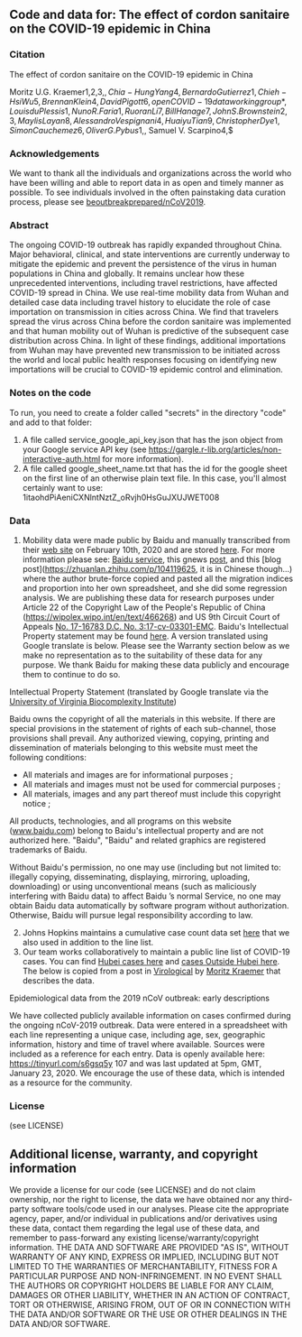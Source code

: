 ## Code and data for: The effect of cordon sanitaire on the COVID-19 epidemic in China

### Citation
The effect of cordon sanitaire on the COVID-19 epidemic in China

Moritz U.G. Kraemer1,2,3,$, Chia-Hung Yang4, Bernardo Gutierrez1, Chieh-Hsi Wu5 , Brennan Klein4, David Pigott6, open COVID-19 data working group*, Louis du Plessis1, Nuno R. Faria1, Ruoran Li7, Bill Hanage7, John S. Brownstein2,3, Maylis Layan8, Alessandro Vespignani4, Huaiyu Tian9, Christopher Dye1, Simon Cauchemez6, Oliver G. Pybus1,$, Samuel V. Scarpino4,$

### Acknowledgements
We want to thank all the individuals and organizations across the world who have been willing and able to report data in as open and timely manner as possible. To see individuals involved in the often painstaking data curation process, please see [beoutbreakprepared/nCoV2019](https://github.com/beoutbreakprepared/nCoV2019).

### Abstract
The ongoing COVID-19 outbreak has rapidly expanded throughout China. Major behavioral, clinical, and state interventions are currently underway to mitigate the epidemic and prevent the persistence of the virus in human populations in China and globally. It remains unclear how these unprecedented interventions, including travel restrictions, have affected COVID-19 spread in China. We use real-time mobility data from Wuhan and detailed case data including travel history to elucidate the role of case importation on transmission in cities across China. We find that travelers spread the virus across China before the cordon sanitaire was implemented and that human mobility out of Wuhan is predictive of the subsequent case distribution across China. In light of these findings, additional importations from Wuhan may have prevented new transmission to be initiated across the world and local public health responses focusing on identifying new importations will be crucial to COVID-19 epidemic control and elimination.

### Notes on the code
To run, you need to create a folder called "secrets" in the directory "code" and add to that folder:
1.  A file called service_google_api_key.json that has the json object from your Google service API key (see https://gargle.r-lib.org/articles/non-interactive-auth.html for more information).
2. A file called google_sheet_name.txt that has the id for the google sheet on the first line of an otherwise plain text file.  In this case, you'll almost certainly want to use: 1itaohdPiAeniCXNlntNztZ_oRvjh0HsGuJXUJWET008

### Data
1. Mobility data were made public by Baidu and manually transcribed from their [web site](qiangxi.baidu.com) on February 10th, 2020 and are stored [here](https://docs.google.com/spreadsheets/d/1ov7Z2IjEPRB41rmRe4oTF1nI6L3EB9_Bn64AJIkOX6g/edit#gid=0). For more information please see: [Baidu service](https://qianxi.baidu.com/), this gnews [post](https://gnews.org/91700/), and this [blog post](https://zhuanlan.zhihu.com/p/104119625, it is in Chinese though...) where the author brute-force copied and pasted all the migration indices and proportion into her own spreadsheet, and she did some regression analysis. We are publishing these data for research purposes under Article 22 of the Copyright Law of the People's Republic of China (https://wipolex.wipo.int/en/text/466268) and US 9th Circuit Court of Appeals [No. 17-16783 D.C. No. 3:17-cv-03301-EMC](http://cdn.ca9.uscourts.gov/datastore/opinions/2019/09/09/17-16783.pdf).  Baidu's Intellectual Property statement may be found [here](https://www.baidu.com/duty/copyright.html). A version translated using Google translate is below.  Please see the Warranty section below as we make no representation as to the suitability of these data for any purpose.  We thank Baidu for making these data publicly and encourage them to continue to do so. 

Intellectual Property Statement (translated by Google translate via the [University of Virginia Biocomplexity Institute](https://dataverse.lib.virginia.edu/dataset.xhtml?persistentId=doi:10.18130/V3/YQLJ5W)) 

Baidu owns the copyright of all the materials in this website. If there are special provisions in the statement of rights of each sub-channel, those provisions shall prevail. Any authorized viewing, copying, printing and dissemination of materials belonging to this website must meet the following conditions:

* All materials and images are for informational purposes ;
* All materials and images must not be used for commercial purposes ;
* All materials, images and any part thereof must include this copyright notice ;

All products, technologies, and all programs on this website (www.baidu.com) belong to Baidu's intellectual property and are not authorized here. "Baidu", "Baidu" and related graphics are registered trademarks of Baidu.

Without Baidu's permission, no one may use (including but not limited to: illegally copying, disseminating, displaying, mirroring, uploading, downloading) or using unconventional means (such as maliciously interfering with Baidu data) to affect Baidu ’s normal Service, no one may obtain Baidu data automatically by software program without authorization. Otherwise, Baidu will pursue legal responsibility according to law.

2. Johns Hopkins maintains a cumulative case count data set [here](https://docs.google.com/spreadsheets/d/1wQVypefm946ch4XDp37uZ-wartW4V7ILdg-qYiDXUHM/edit#gid=1021921085) that we also used in addition to the line list.
3. Our team works collaboratively to maintain a public line list of COVID-19 cases.  You can find [Hubei cases here](https://docs.google.com/spreadsheets/d/1itaohdPiAeniCXNlntNztZ_oRvjh0HsGuJXUJWET008/edit#gid=429276722) and [cases Outside Hubei here](https://docs.google.com/spreadsheets/d/1itaohdPiAeniCXNlntNztZ_oRvjh0HsGuJXUJWET008/edit#gid=0). The below is copied from a post in [Virological](http://virological.org/t/epidemiological-data-from-the-ncov-2019-outbreak-early-descriptions-from-publicly-available-data/337) by [Moritz Kraemer](http://evolve.zoo.ox.ac.uk/Evolve/Moritz_Kraemer.html) that describes the data.

Epidemiological data from the 2019 nCoV outbreak: early descriptions

We have collected publicly available information on cases confirmed during the ongoing nCoV-2019 outbreak. Data were entered in a spreadsheet with each line representing a unique case, including age, sex, geographic information, history and time of travel where available. Sources were included as a reference for each entry. Data is openly available here: https://tinyurl.com/s6gsq5y 107 and was last updated at 5pm, GMT, January 23, 2020. We encourage the use of these data, which is intended as a resource for the community.

### License
(see LICENSE)

## Additional license, warranty, and copyright information
We provide a license for our code (see LICENSE) and do not claim ownership, nor the right to license, the data we have obtained nor any third-party software tools/code used in our analyses.  Please cite the appropriate agency, paper, and/or individual in publications and/or derivatives using these data, contact them regarding the legal use of these data, and remember to pass-forward any existing license/warranty/copyright information.  THE DATA AND SOFTWARE ARE PROVIDED "AS IS", WITHOUT WARRANTY OF ANY KIND, EXPRESS OR IMPLIED, INCLUDING BUT NOT LIMITED TO THE WARRANTIES OF MERCHANTABILITY, FITNESS FOR A PARTICULAR PURPOSE AND NON-INFRINGEMENT. IN NO EVENT SHALL THE AUTHORS OR COPYRIGHT HOLDERS BE LIABLE FOR ANY CLAIM, DAMAGES OR OTHER LIABILITY, WHETHER IN AN ACTION OF CONTRACT, TORT OR OTHERWISE, ARISING FROM, OUT OF OR IN CONNECTION WITH THE DATA AND/OR SOFTWARE OR THE USE OR OTHER DEALINGS IN THE DATA AND/OR SOFTWARE.